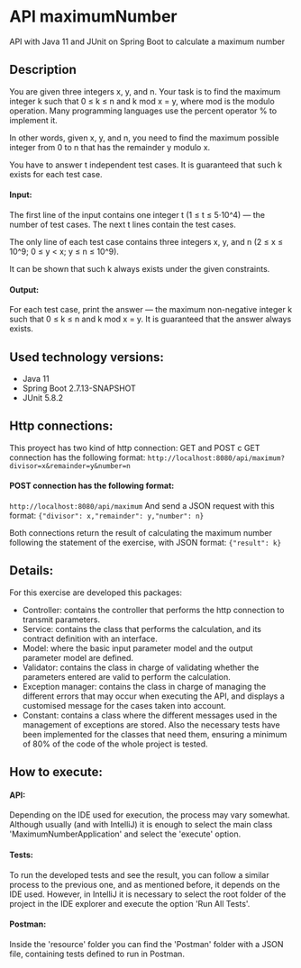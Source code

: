 # API maximumNumber
API with Java 11 and JUnit on Spring Boot to calculate a maximum number

## Description
You are given three integers x, y, and n. Your task is to find the maximum integer k such that 0 ≤ k ≤ n and k mod x = y, where mod is the modulo operation. Many programming languages use the percent operator % to implement it.

In other words, given x, y, and n, you need to find the maximum possible integer from 0 to n that has the remainder y modulo x.

You have to answer t independent test cases. It is guaranteed that such k exists for each test case.

#### Input:

The first line of the input contains one integer t (1 ≤ t ≤ 5⋅10^4) — the number of test cases. The next t lines contain the test cases.

The only line of each test case contains three integers x, y, and n (2 ≤ x ≤ 10^9; 0 ≤ y < x; y ≤ n ≤ 10^9).

It can be shown that such k always exists under the given constraints.

#### Output:

For each test case, print the answer — the maximum non-negative integer k such that 0 ≤ k ≤ n and k mod x = y. It is guaranteed that the answer always exists.

## Used technology versions:
- Java 11
- Spring Boot 2.7.13-SNAPSHOT
- JUnit 5.8.2

## Http connections:
 This proyect has two kind of http connection: GET and POST
 c GET connection has the following format:
 ``http://localhost:8080/api/maximum?divisor=x&remainder=y&number=n``
 
 #### POST connection has the following format:
 ``http://localhost:8080/api/maximum`` And send a JSON request with this format: ``{"divisor": x,"remainder": y,"number": n}``
 
 Both connections return the result of calculating the maximum number following the statement of the exercise, with JSON format: ``{"result": k}``
 
 ## Details:
 For this exercise are developed this packages:
 - Controller: contains the controller that performs the http connection to transmit parameters.
 - Service: contains the class that performs the calculation, and its contract definition with an interface.
 - Model: where the basic input parameter model and the output parameter model are defined. 
 - Validator: contains the class in charge of validating whether the parameters entered are valid to perform the calculation.  
 - Exception manager: contains the class in charge of managing the different errors that may occur when executing the API, and displays a customised message for the cases taken into account. 
 - Constant: contains a class where the different messages used in the management of exceptions are stored.
Also the necessary tests have  been implemented for the classes that need them, ensuring a minimum of 80% of the code of the whole project is tested.

## How to execute:
#### API:
Depending on the IDE used for execution, the process may vary somewhat. Although usually (and with IntelliJ) it is enough to select the main class 'MaximumNumberApplication' and select the 'execute' option.

#### Tests:
To run the developed tests and see the result, you can follow a similar process to the previous one, and as mentioned before, it depends on the IDE used. However, in IntelliJ it is necessary to select the root folder of the project in the IDE explorer and execute the option 'Run All Tests'.

#### Postman:
Inside the 'resource' folder you can find the 'Postman' folder with a JSON file, containing tests defined to run in Postman.

